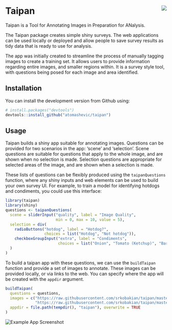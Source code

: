 
<!-- README.md is generated from README.Rmd. Please edit that file -->

# Taipan <img src="man/figures/taipan.png" align="right" />

Taipan is a Tool for Annotating Images in Preparation for ANalysis.

The Taipan package creates simple shiny surveys. The web applications
can be used locally or deployed and allow people to save survey results
as tidy data that is ready to use for analysis.

The app was initially created to streamline the process of manually
tagging images to create a training set. It allows users to provide
information regarding entire images, and smaller regions within. It is a
survey style tool, with questions being posed for each image and area
identified.

## Installation

You can install the development version from Github using:

``` r
# install.packages("devtools")
devtools::install_github("atomashevic/taipan")
```

## Usage

Taipan builds a shiny app suitable for annotating images. Questions can
be provided for two scenarios in the app: ‘scene’ and ‘selection’. Scene
questions are suitable for questions that apply to the whole image, and
are shown when no selection is made. Selection questions are appropriate
for selected areas of the image, and are shown when a selection is made.

These lists of questions can be flexibly produced using the
`taipanQuestions` function, where any shiny inputs and web elements can
be used to build your own survey UI. For example, to train a model for
identifying hotdogs and condiments, you could use this interface:

``` r
library(taipan)
library(shiny)
questions <- taipanQuestions(
  scene = sliderInput("quality", label = "Image Quality",
                      min = 0, max = 10, value = 5),
  selection = div(
    radioButtons("hotdog", label = "Hotdog?",
                 choices = list("Hotdog", "Not hotdog")),
    checkboxGroupInput("extra", label = "Condiments",
                       choices = list("Onion", "Tomato (Ketchup)", "Barbeque", "Mustard"))
  )
)
```

To build a taipan app with these questions, we can use the `buildTaipan`
function and provide a set of images to annotate. These images can be
provided locally, or via links to the web. You can specify where the app
will be created with the `appdir` argument.

``` r
buildTaipan(
  questions = questions,
  images = c("https://raw.githubusercontent.com/srkobakian/taipan/master/sample_images/hotdog.jpg",
             "https://raw.githubusercontent.com/srkobakian/taipan/master/sample_images/not_hotdog.jpg"),
  appdir = file.path(tempdir(), "taipan"), overwrite = TRUE
)
```

![Example App Screenshot](man/figures/readme_app.png)
